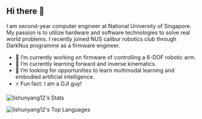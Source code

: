 ## Hi there 👋

I am second-year computer engineer at National University of Singapore. 
My passion is to utilize hardware and software technologies to solve real world problems.
I recently joined NUS calibur robotics club through DarkNus programme as a firmware engineer. 

- 🔭 I’m currently working on firmware of controlling a 6-DOF robotic arm. 
- 🌱 I’m currently learning forward and inverse kinematics.
- 🤔 I’m looking for opportunities to learn multimodal learning and embodied artificial intelligence.
- ⚡ Fun fact: I am a DJI guy!

![lishunyang12's Stats](https://github-readme-stats.vercel.app/api?username=lishunyang12&theme=highcontrast&show_icons=true&hide_border=true&count_private=true)

![lishunyang12's Top Languages](https://github-readme-stats.vercel.app/api/top-langs/?username=lishunyang12&theme=highcontrast&show_icons=true&hide_border=true&layout=compact)


<!--
**lishunyang12/lishunyang12** is a ✨ _special_ ✨ repository because its `README.md` (this file) appears on your GitHub profile.
Here are some ideas to get you started:

- 🔭 I’m currently working on ...
- 🌱 I’m currently learning ...
- 👯 I’m looking to collaborate on ...
- 🤔 I’m looking for help with ...
- 💬 Ask me about ...
- 📫 How to reach me: ...
- 😄 Pronouns: ...
- ⚡ Fun fact: ...
-->
